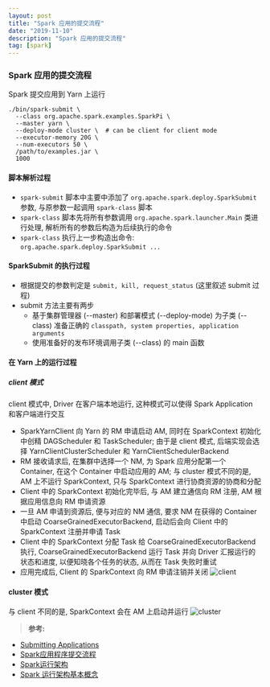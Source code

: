 ```yaml
---
layout: post
title: "Spark 应用的提交流程"
date: "2019-11-10"
description: "Spark 应用的提交流程"
tag: [spark]
---
```


### Spark 应用的提交流程
Spark 提交应用到 Yarn 上运行
```
./bin/spark-submit \
  --class org.apache.spark.examples.SparkPi \
  --master yarn \
  --deploy-mode cluster \  # can be client for client mode
  --executor-memory 20G \
  --num-executors 50 \
  /path/to/examples.jar \
  1000
```

#### 脚本解析过程
- `spark-submit` 脚本中主要中添加了 `org.apache.spark.deploy.SparkSubmit` 参数, 与原参数一起调用 `spark-class` 脚本
- `spark-class` 脚本先将所有参数调用 `org.apache.spark.launcher.Main` 类进行处理, 解析所有的参数后构造为后续执行的命令
- `spark-class` 执行上一步构造出命令: `org.apache.spark.deploy.SparkSubmit ...`

#### SparkSubmit 的执行过程
- 根据提交的参数判定是 `submit, kill, request_status` (这里叙述 submit 过程)
- submit 方法主要有两步
  - 基于集群管理器 (--master) 和部署模式 (--deploy-mode) 为子类 (--class) 准备正确的 `classpath, system properties, application arguments`
  - 使用准备好的发布环境调用子类 (--class) 的 main 函数

#### 在 Yarn 上的运行过程
##### client 模式
client 模式中, Driver 在客户端本地运行, 这种模式可以使得 Spark Application 和客户端进行交互
- SparkYarnClient 向 Yarn 的 RM 申请启动 AM, 同时在 SparkContext 初始化中创精 DAGScheduler 和 TaskScheduler; 由于是 client 模式, 后端实现会选择 YarnClientClusterScheduler 和 YarnClientSchedulerBackend
- RM 接收请求后, 在集群中选择一个 NM, 为 Spark 应用分配第一个 Container, 在这个 Container 中启动应用的 AM; 与 cluster 模式不同的是, AM 上不运行 SparkContext, 只与 SparkContext 进行协商资源的协商和分配
- Client 中的 SparkContext 初始化完毕后, 与 AM 建立通信向 RM 注册, AM 根据应用信息向 RM 申请资源
- 一旦 AM 申请到资源后, 便与对应的 NM 通信, 要求 NM 在获得的 Container 中启动 CoarseGrainedExecutorBackend, 启动后会向 Client 中的 SparkContext 注册并申请 Task
- Client 中的 SparkContext 分配 Task 给 CoarseGrainedExecutorBackend 执行, CoarseGrainedExecutorBackend 运行 Task 并向 Driver 汇报运行的状态和进度, 以便知晓各个任务的状态, 从而在 Task 失败时重试
- 应用完成后, Client 的 SparkContext 向  RM 申请注销并关闭
![client](https://img-blog.csdn.net/20150812152811799)

#### cluster 模式
与 client 不同的是, SparkContext 会在 AM 上启动并运行
![cluster](https://img-blog.csdn.net/20150812152831281)

>**参考:**
- [Submitting Applications](https://spark.apache.org/docs/2.2.0/submitting-applications.html)
- [Spark应用程序提交流程](https://blog.csdn.net/lovehuangjiaju/article/details/49123975)
- [Spark运行架构](https://blog.csdn.net/yirenboy/article/details/47441465)
- [Spark 运行架构基本概念](https://blog.csdn.net/book_mmicky/article/details/25714419)
